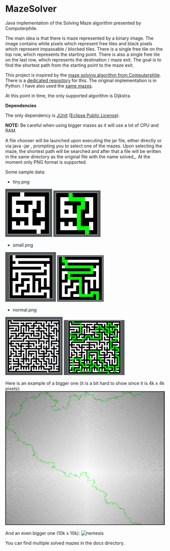 # MazeSolver

Java implementation of the Solving Maze algorithm presented by Computerphile.

The main idea is that there is maze represented by a binary image.
The image contains white pixels which represent free tiles and black pixels which represent impassable / blocked tiles.
There is a single free tile on the top row, which represents the starting point.
There is also a single free tile on the last row, which represents the destination / maze exit.
The goal is to find the shortest path from the starting point to the maze exit.

This project is inspired by the [maze solving algorithm from Computerphile](https://www.youtube.com/watch?v=rop0W4QDOUI).
There is a [dedicated repository](https://github.com/mikepound/mazesolving) for this. The original implementation is in Python.
I have also used the [same mazes](https://github.com/mikepound/mazesolving/tree/master/examples).

At this point in time, the only supported algorithm is Dijkstra.

**Dependencies**

The only dependency is [JUnit](https://junit.org/junit5/) ([Eclipse Public License](https://github.com/junit-team/junit5/blob/master/LICENSE.md)).

__NOTE:__ Be careful when using bigger mazes as it will use a lot of CPU and RAM.

A file chooser will be launched upon executing the jar file, either directly or via java -jar <jar-file>, prompting you to select one of the mazes.
Upon selecting the maze, the shortest path will be searched and after that a file will be written in the same directory as the original file 
with the name solved_<original-file-name>.
At the moment only PNG format is supported.

Some sample data:

- tiny.png

![original](docs/images/original_tiny.png) ![solved](docs/images/solved_tiny.png)

- small.png

![original](docs/images/original_small.png) ![solved](docs/images/solved_small.png)

- normal.png

![original](docs/images/original_normal.png) ![solved](docs/images/solved_normal.png)

Here is an example of a bigger one (it is a bit hard to show since it is 4k x 4k pixels):
![monster](docs/images/solved_perfect4k.png)

And an even bigger one (10k x 10k):
![nemesis](docs/images/solved_perfect10k.png)

You can find multiple solved mazes in the docs directory.
